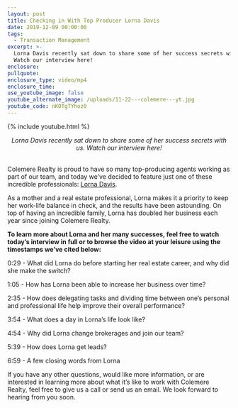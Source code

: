 ```yaml
---
layout: post
title: Checking in With Top Producer Lorna Davis
date: 2019-12-09 00:00:00
tags:
  - Transaction Management
excerpt: >-
  Lorna Davis recently sat down to share some of her success secrets with us.
  Watch our interview here!
enclosure:
pullquote:
enclosure_type: video/mp4
enclosure_time:
use_youtube_image: false
youtube_alternate_image: /uploads/11-22---colemere---yt.jpg
youtube_code: nK0TgTYhoz0
---
```


{% include youtube.html %}

<center><em>Lorna Davis recently sat down to share some of her success secrets with us. Watch our interview here!</em></center>

<br>Colemere Realty is proud to have so many top-producing agents working as part of our team, and today we’ve decided to feature just one of these incredible professionals: <u><a target="_blank" href="https://www.colemererealty.com/agents/137015-Lorna-Davis/">Lorna Davis</a></u>.

As a mother and a real estate professional, Lorna makes it a priority to keep her work-life balance in check, and the results have been astounding. On top of having an incredible family, Lorna has doubled her business each year since joining Colemere Realty.

**To learn more about Lorna and her many successes, feel free to watch today’s interview in full or to browse the video at your leisure using the timestamps we’ve cited below:**

0:29 - What did Lorna do before starting her real estate career, and why did she make the switch?

1:05 - How has Lorna been able to increase her business over time?

2:35 - How does delegating tasks and dividing time between one’s personal and professional life help improve their overall performance?

3:54 - What does a day in Lorna’s life look like?

4:54 - Why did Lorna change brokerages and join our team?

5:39 - How does Lorna get leads?

6:59 - A few closing words from Lorna

If you have any other questions, would like more information, or are interested in learning more about what it’s like to work with Colemere Realty, feel free to give us a call or send us an email. We look forward to hearing from you soon.